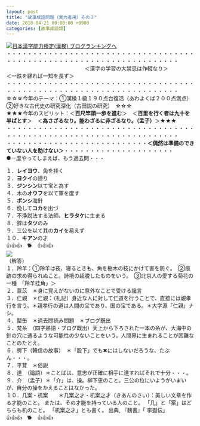 ```yaml
---
layout: post
title: "故事成語問題（実力者用）その３"
date: 2018-04-21 00:00:00 +0900
categories: [故事成語類]
---
```


[![](/syuusyuu9701/assets/images/故事成語問題（実力者用）その３-br_c_3028_1.gif)](http://blog.with2.net/link.php?1659096:3028 "日本漢字能力検定(漢検) ブログランキングへ")[日本漢字能力検定(漢検) ブログランキングへ](http://blog.with2.net/link.php?1659096:3028)  
・・・・・・・・・・・・・・・・・・・・・・・・・・・・・・・・・・・・・・・・・・・・・・・・・・・・・・・・・・・・・・・・・・・・・  
　　　　　　　　　　　　　　　＜漢字の学習の大禁忌は作輟なり＞　　　　　＜一跌を経れば一知を長ず＞　　　　　  
・・・・・・・・・・・・・・・・・・・・・・・・・・・・・・・・・・・・・・・・・・・・・・・・・・・・・・・・・・・・・・・・・・・・・  
☆☆☆今年のテーマ：①漢検１級１９０点台復活（あわよくば２００点満点）　②好きな古代史の研究深化（古田説の研究）　☆☆☆  
★★★今年のスピリット：＜**百尺竿頭一歩を進む**＞　＜**百里を行く者は九十を半ばとす**＞　＜**為さざるなり。能わざるに非ざるなり。（孟子）**＞★★★  
・・・・・・・・・・・・・・・・・・・・・・・・・・・・・・・・・・・・・・・・・・・・・・・・・・・・・・・・・・・・・・・・・・・・・  
・・・・・・・・・・・・・・・・・・・・・・・・・・・**＜偶然は準備のできていない人を助けない＞**・・・・・・・・・・・・・・・・・・・・・  
●一度やってしまえば、もう過去問・・・  
  
１．**レイヨウ**、角を挂く　  
２．**ヨクイ**の謗り　　  
３．**ジンシン**以て宝と為す　  
４．木の**オウフ**を以て軍を度す　　　  
５．**ボンシ**海針　  
６．俛して**コカ**を出づ　　  
７．不浄説法する法師、**ヒラタケ**に生まる　  
８．辞は**タツ**のみ　  
９．三公を以て其の**カイ**を易えず　　  
１０．**キアン**の才　  
👍👍👍　🐕　👍👍👍  
![](/syuusyuu9701/assets/images/故事成語問題（実力者用）その３-a1803f6ddc3becfc72bef0e7a99b5f5d.jpg)  
（解答）  
１．羚羊：①羚羊は夜、寝るときも、角を樹木の枝にかけて害を防ぐ。　②痕跡の求め得られぬこと。詩境の超脱したものをいう。　③北京人の愛する菊花の一種　「羚羊挂角」＞  
２．薏苡　＊身に覚えがないのに意外なことで受ける讒言  
３．仁親　＊仁親：（礼記）身近な人に対して仁道を行うことで、直接には親孝行を言う。＊親孝行の道は人間の宝であり、国の宝である。＊大字源「仁親」ナシ。  
４．罌缶　＊過去問読み問題　＊ブログ既出  
５．梵糸　（四字熟語・ブログ既出）天上から下ろされた一本の糸が、大海中の針の穴に通るような可能性の少ないことをいう。人間界に生まれることが困難なことのたとえ。  
６．胯下（韓信の故事）　＊「股下」でも✖にはしないだろうな、たぶん・・・。  
７．平茸　＊俗説　  
８．達　（論語）＊ことばは、意志が正確に相手に達すればそれで十分・・・。　  
９．介　（孟子）＊「介」は、操。柳下恵のこと。三公の位にいようがいまいが、自分の操をかえることはなかった。  
１０．几案・机案　　＊几案之才・机案之才（きあんのさい）：美しい文章を作る才能のこと。 または、その才能を持っている人のこと。 「几」と「案」はどちらも机のこと。 「机案之才」とも書く。 出典, 『魏書』「 李遐伝」  
👍👍👍　🐕　👍👍👍